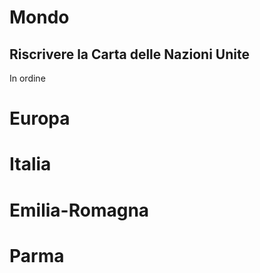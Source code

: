 # Mondo

## Riscrivere la Carta delle Nazioni Unite

In ordine

# Europa

# Italia

# Emilia-Romagna

# Parma
